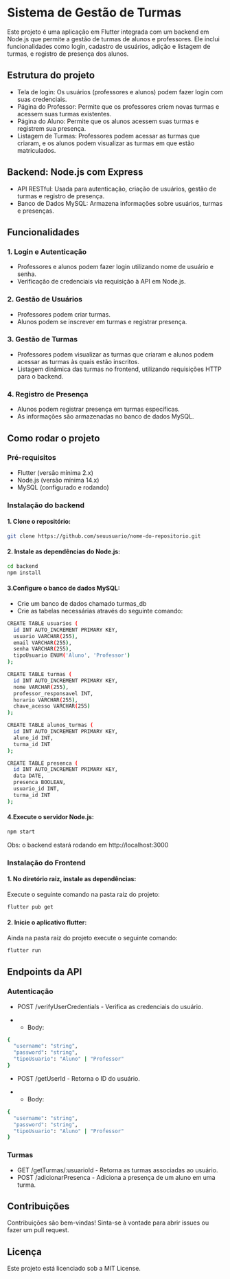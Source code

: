 # Sistema de Gestão de Turmas

Este projeto é uma aplicação em Flutter integrada com um backend em Node.js que permite a gestão de turmas de alunos e professores. Ele inclui funcionalidades como login, cadastro de usuários, adição e listagem de turmas, e registro de presença dos alunos.

## Estrutura do projeto

* Tela de login: Os usuários (professores e alunos) podem fazer login com suas credenciais.
* Página do Professor: Permite que os professores criem novas turmas e acessem suas turmas existentes.
* Página do Aluno: Permite que os alunos acessem suas turmas e registrem sua presença.
* Listagem de Turmas: Professores podem acessar as turmas que criaram, e os alunos podem visualizar as turmas em que estão matriculados.

## Backend: Node.js com Express

* API RESTful: Usada para autenticação, criação de usuários, gestão de turmas e registro de presença.
* Banco de Dados MySQL: Armazena informações sobre usuários, turmas e presenças.

## Funcionalidades

### 1. Login e Autenticação
* Professores e alunos podem fazer login utilizando nome de usuário e senha.
* Verificação de credenciais via requisição à API em Node.js.

### 2. Gestão de Usuários
* Professores podem criar turmas.
* Alunos podem se inscrever em turmas e registrar presença.

### 3. Gestão de Turmas
* Professores podem visualizar as turmas que criaram e alunos podem acessar as turmas às quais estão inscritos.
* Listagem dinâmica das turmas no frontend, utilizando requisições HTTP para o backend.

### 4. Registro de Presença
* Alunos podem registrar presença em turmas específicas.
* As informações são armazenadas no banco de dados MySQL.

## Como rodar o projeto

### Pré-requisitos
* Flutter (versão mínima 2.x)
* Node.js (versão mínima 14.x)
* MySQL (configurado e rodando)

### Instalação do backend

#### 1. Clone o repositório:

```bash
git clone https://github.com/seuusuario/nome-do-repositorio.git
```

#### 2. Instale as dependências do Node.js:

```bash
cd backend
npm install
```

#### 3.Configure o banco de dados MySQL:

* Crie um banco de dados chamado turmas_db
* Crie as tabelas necessárias através do seguinte comando:

```bash
CREATE TABLE usuarios (
  id INT AUTO_INCREMENT PRIMARY KEY,
  usuario VARCHAR(255),
  email VARCHAR(255),
  senha VARCHAR(255),
  tipoUsuario ENUM('Aluno', 'Professor')
);

CREATE TABLE turmas (
  id INT AUTO_INCREMENT PRIMARY KEY,
  nome VARCHAR(255),
  professor_responsavel INT,
  horario VARCHAR(255),
  chave_acesso VARCHAR(255)
);

CREATE TABLE alunos_turmas (
  id INT AUTO_INCREMENT PRIMARY KEY,
  aluno_id INT,
  turma_id INT
);

CREATE TABLE presenca (
  id INT AUTO_INCREMENT PRIMARY KEY,
  data DATE,
  presenca BOOLEAN,
  usuario_id INT,
  turma_id INT
);
```

#### 4.Execute o servidor Node.js:

```bash
npm start
```

Obs: o backend estará rodando em http://localhost:3000

### Instalação do Frontend

#### 1. No diretório raiz, instale as dependências:

Execute o seguinte comando na pasta raiz do projeto:

```bash
flutter pub get
```

#### 2. Inicie o aplicativo flutter:

Ainda na pasta raiz do projeto execute o seguinte comando:

```bash
flutter run
```

## Endpoints da API

### Autenticação

* POST /verifyUserCredentials - Verifica as credenciais do usuário.

* * Body:

```bash
{
  "username": "string",
  "password": "string",
  "tipoUsuario": "Aluno" | "Professor"
}
```

* POST /getUserId - Retorna o ID do usuário.

* * Body:
```bash
{
  "username": "string",
  "password": "string",
  "tipoUsuario": "Aluno" | "Professor"
}
```

### Turmas

* GET /getTurmas/:usuarioId - Retorna as turmas associadas ao usuário.
* POST /adicionarPresenca - Adiciona a presença de um aluno em uma turma.


## Contribuições 

Contribuições são bem-vindas! Sinta-se à vontade para abrir issues ou fazer um pull request.

## Licença 

Este projeto está licenciado sob a MIT License.
